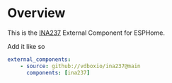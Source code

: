 # Overview

This is the [INA237][1] External Component for ESPHome.

Add it like so

```yaml
external_components:
    - source: github://vdboxio/ina237@main
      components: [ina237]
```

[1]: https://www.ti.com/document-viewer/INA237/datasheet/GUID-C4950780-1AF9-4205-AD23-94DEC98F74B5
